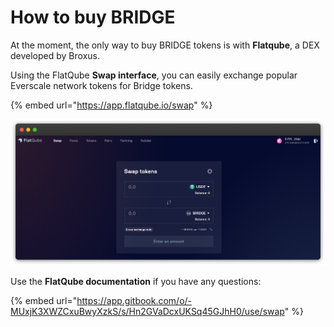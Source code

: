 # How to buy BRIDGE

At the moment, the only way to buy BRIDGE tokens is with **Flatqube**, a DEX developed by Broxus.

&#x20;Using the FlatQube **Swap interface**, you can easily exchange popular Everscale network tokens for Bridge tokens.&#x20;

{% embed url="https://app.flatqube.io/swap" %}

![](<../../.gitbook/assets/image (26).png>)

Use the **FlatQube documentation** if you have any questions:

{% embed url="https://app.gitbook.com/o/-MUxjK3XWZCxuBwyXzkS/s/Hn2GVaDcxUKSq45GJhH0/use/swap" %}

